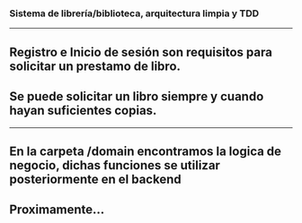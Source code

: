 ### Sistema de librería/biblioteca, arquitectura limpia y TDD

------------------------------------------

## Registro e Inicio de sesión son requisitos para solicitar un prestamo de libro.
## Se puede solicitar un libro siempre y cuando hayan suficientes copias.

------------------------------------------

## En la carpeta /domain encontramos la logica de negocio, dichas funciones se utilizar posteriormente en el backend
## Proximamente...

